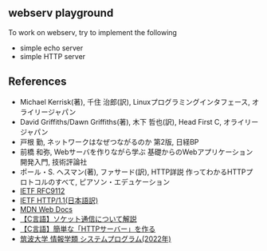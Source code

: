 ## webserv playground
To work on webserv, try to implement the following
* simple echo server
* simple HTTP server

## References
* Michael Kerrisk(著), 千住 治郎(訳), Linuxプログラミングインタフェース, オライリージャパン
* David Griffiths/Dawn Griffiths(著), 木下 哲也(訳), Head First C, オライリージャパン
* 戸根 勤, ネットワークはなぜつながるのか 第2版, 日経BP
* 前橋 和弥, Webサーバを作りながら学ぶ 基礎からのWebアプリケーション開発入門, 技術評論社
* ポール・S. ヘスマン(著), ファサード(訳), HTTP詳説 作ってわかるHTTPプロトコルのすべて, ピアソン・エデュケーション
* [IETF RFC9112](https://httpwg.org/specs/rfc9112.html)
* [IETF HTTP/1.1(日本語訳)](https://triple-underscore.github.io/http1-ja.html)
* [MDN Web Docs](https://developer.mozilla.org/ja/docs/Web/HTTP)
* [【C言語】ソケット通信について解説](https://daeudaeu.com/socket/)
* [【C言語】簡単な「HTTPサーバー」を作る](https://daeudaeu.com/c-http-server/)
* [筑波大学 情報学類 システムプログラム(2022年)](http://www.coins.tsukuba.ac.jp/~syspro/2022/)